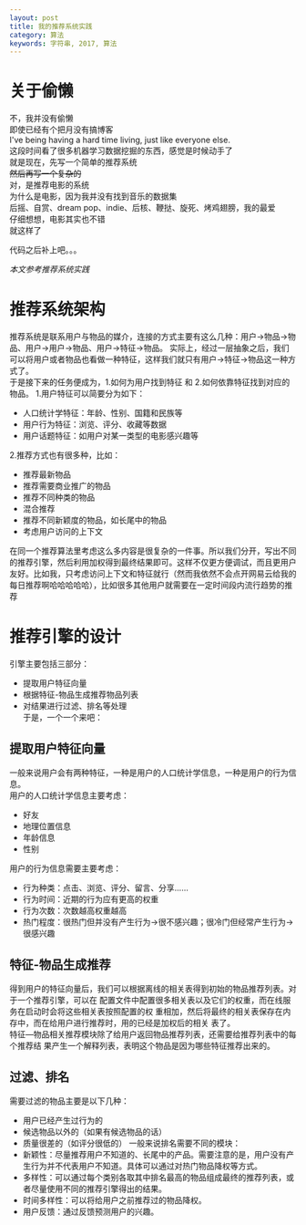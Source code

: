 ```yaml
---
layout: post
title: 我的推荐系统实践
category: 算法
keywords: 字符串, 2017, 算法
---
```

# 关于偷懒
不，我并没有偷懒   
即使已经有个把月没有搞博客   
I've being having a hard time living, just like everyone else.    
这段时间看了很多机器学习数据挖掘的东西，感觉是时候动手了    
就是现在，先写一个简单的推荐系统   
~~然后再写一个复杂的~~   
对，是推荐电影的系统   
为什么是电影，因为我并没有找到音乐的数据集   
后摇、自赏、dream pop、indie、后核、鞭挞、旋死、烤鸡翅膀，我的最爱   
仔细想想，电影其实也不错   
就这样了   

代码之后补上吧。。。

*本文参考推荐系统实践*

# 推荐系统架构
推荐系统是联系用户与物品的媒介，连接的方式主要有这么几种：用户->物品->物品、用户->用户->物品、用户->特征->物品。
实际上，经过一层抽象之后，我们可以将用户或者物品也看做一种特征，这样我们就只有用户->特征->物品这一种方式了。   
于是接下来的任务便成为，1.如何为用户找到特征 和 2.如何依靠特征找到对应的物品。
1.用户特征可以简要分为如下：
* 人口统计学特征：年龄、性别、国籍和民族等
* 用户行为特征：浏览、评分、收藏等数据
* 用户话题特征：如用户对某一类型的电影感兴趣等     

2.推荐方式也有很多种，比如：
* 推荐最新物品
* 推荐需要商业推广的物品
* 推荐不同种类的物品
* 混合推荐
* 推荐不同新颖度的物品，如长尾中的物品
* 考虑用户访问的上下文

在同一个推荐算法里考虑这么多内容是很复杂的一件事。所以我们分开，写出不同的推荐引擎，然后利用加权得到最终结果即可。这样不仅更方便调试，而且更用户友好。比如我，只考虑访问上下文和特征就行（然而我依然不会点开网易云给我的每日推荐啊哈哈哈哈哈），比如很多其他用户就需要在一定时间段内流行趋势的推荐

# 推荐引擎的设计
引擎主要包括三部分：
* 提取用户特征向量
* 根据特征-物品生成推荐物品列表
* 对结果进行过滤、排名等处理   
于是，一个一个来吧：

## 提取用户特征向量
一般来说用户会有两种特征，一种是用户的人口统计学信息，一种是用户的行为信息。   
用户的人口统计学信息主要考虑：
* 好友
* 地理位置信息
* 年龄信息
* 性别

用户的行为信息需要主要考虑：
* 行为种类：点击、浏览、评分、留言、分享......
* 行为时间：近期的行为应有更高的权重
* 行为次数：次数越高权重越高
* 热门程度：很热门但并没有产生行为->很不感兴趣；很冷门但经常产生行为->很感兴趣

## 特征-物品生成推荐
得到用户的特征向量后，我们可以根据离线的相关表得到初始的物品推荐列表。对于一个推荐引擎，可以在
配置文件中配置很多相关表以及它们的权重，而在线服务在启动时会将这些相关表按照配置的权
重相加，然后将最终的相关表保存在内存中，而在给用户进行推荐时，用的已经是加权后的相关
表了。   
特征—物品相关推荐模块除了给用户返回物品推荐列表，还需要给推荐列表中的每个推荐结
果产生一个解释列表，表明这个物品是因为哪些特征推荐出来的。

## 过滤、排名
需要过滤的物品主要是以下几种：
* 用户已经产生过行为的
* 候选物品以外的（如果有候选物品的话）
* 质量很差的（如评分很低的）
一般来说排名需要不同的模块：
* 新颖性：尽量推荐用户不知道的、长尾中的产品。需要注意的是，用户没有产生行为并不代表用户不知道。具体可以通过对热门物品降权等方式。
* 多样性：可以通过每个类别各取其中排名最高的物品组成最终的推荐列表，或者尽量使用不同的推荐引擎得出的结果。
* 时间多样性：可以将给用户之前推荐过的物品降权。
* 用户反馈：通过反馈预测用户的兴趣。
